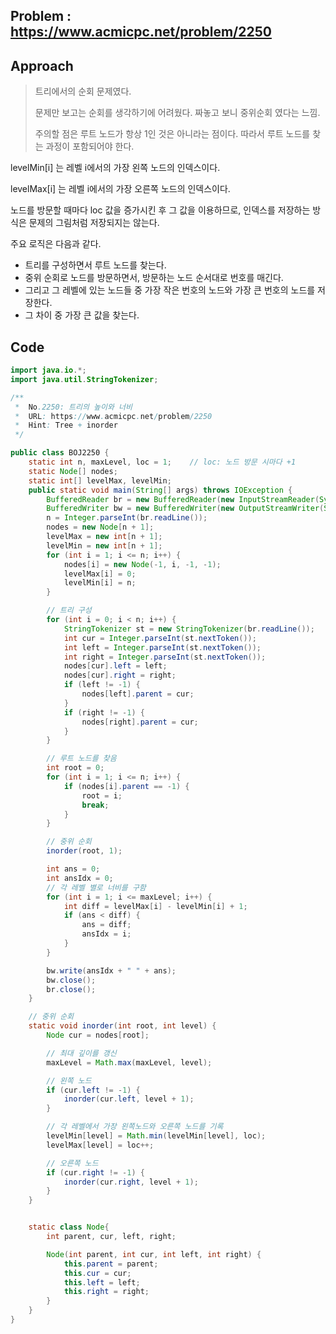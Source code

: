 ## Problem : https://www.acmicpc.net/problem/2250

## Approach

> 트리에서의 순회 문제였다.
>
> 문제만 보고는 순회를 생각하기에 어려웠다. 짜놓고 보니 중위순회 였다는 느낌.
>
> 주의할 점은 루트 노드가 항상 1인 것은 아니라는 점이다. 따라서 루트 노드를 찾는 과정이 포함되어야 한다.

levelMin[i] 는 레벨 i에서의 가장 왼쪽 노드의 인덱스이다.

levelMax[i] 는 레벨 i에서의 가장 오른쪽 노드의 인덱스이다.

노드를 방문할 때마다 loc 값을 증가시킨 후 그 값을 이용하므로, 인덱스를 저장하는 방식은 문제의 그림처럼 저장되지는 않는다. 

주요 로직은 다음과 같다.

- 트리를 구성하면서 루트 노드를 찾는다.
- 중위 순회로 노드를 방문하면서, 방문하는 노드 순서대로 번호를 매긴다.
- 그리고 그 레벨에 있는 노드들 중 가장 작은 번호의 노드와 가장 큰 번호의 노드를 저장한다.
- 그 차이 중 가장 큰 값을 찾는다.

## Code

```java
import java.io.*;
import java.util.StringTokenizer;

/**
 *  No.2250: 트리의 높이와 너비
 *  URL: https://www.acmicpc.net/problem/2250
 *  Hint: Tree + inorder
 */

public class BOJ2250 {
    static int n, maxLevel, loc = 1;    // loc: 노드 방문 시마다 +1
    static Node[] nodes;
    static int[] levelMax, levelMin;
    public static void main(String[] args) throws IOException {
        BufferedReader br = new BufferedReader(new InputStreamReader(System.in));
        BufferedWriter bw = new BufferedWriter(new OutputStreamWriter(System.out));
        n = Integer.parseInt(br.readLine());
        nodes = new Node[n + 1];
        levelMax = new int[n + 1];
        levelMin = new int[n + 1];
        for (int i = 1; i <= n; i++) {
            nodes[i] = new Node(-1, i, -1, -1);
            levelMax[i] = 0;
            levelMin[i] = n;
        }

        // 트리 구성
        for (int i = 0; i < n; i++) {
            StringTokenizer st = new StringTokenizer(br.readLine());
            int cur = Integer.parseInt(st.nextToken());
            int left = Integer.parseInt(st.nextToken());
            int right = Integer.parseInt(st.nextToken());
            nodes[cur].left = left;
            nodes[cur].right = right;
            if (left != -1) {
                nodes[left].parent = cur;
            }
            if (right != -1) {
                nodes[right].parent = cur;
            }
        }

        // 루트 노드를 찾음
        int root = 0;
        for (int i = 1; i <= n; i++) {
            if (nodes[i].parent == -1) {
                root = i;
                break;
            }
        }

        // 중위 순회
        inorder(root, 1);

        int ans = 0;
        int ansIdx = 0;
        // 각 레벨 별로 너비를 구함
        for (int i = 1; i <= maxLevel; i++) {
            int diff = levelMax[i] - levelMin[i] + 1;
            if (ans < diff) {
                ans = diff;
                ansIdx = i;
            }
        }

        bw.write(ansIdx + " " + ans);
        bw.close();
        br.close();
    }

    // 중위 순회
    static void inorder(int root, int level) {
        Node cur = nodes[root];

        // 최대 깊이를 갱신
        maxLevel = Math.max(maxLevel, level);

        // 왼쪽 노드
        if (cur.left != -1) {
            inorder(cur.left, level + 1);
        }

        // 각 레벨에서 가장 왼쪽노드와 오른쪽 노드를 기록
        levelMin[level] = Math.min(levelMin[level], loc);
        levelMax[level] = loc++;

        // 오른쪽 노드
        if (cur.right != -1) {
            inorder(cur.right, level + 1);
        }
    }


    static class Node{
        int parent, cur, left, right;

        Node(int parent, int cur, int left, int right) {
            this.parent = parent;
            this.cur = cur;
            this.left = left;
            this.right = right;
        }
    }
}
```

